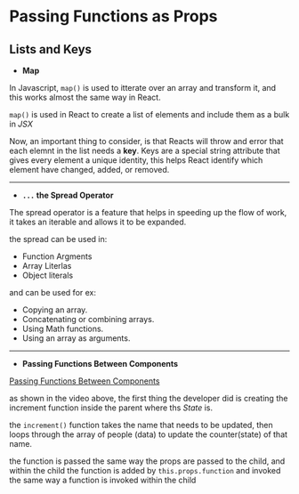 # Passing Functions as Props

## Lists and Keys

- **Map**

In Javascript, `map()` is used to itterate over an array and transform it, and this works almost the same way in React.

`map()` is used in React to create a list of elements and include them as a bulk in *JSX*

Now, an important thing to consider, is that Reacts will throw and error that each elemnt in the list needs a **key**. Keys are a special string attribute that gives every element a unique identity, this helps React identify which element have changed, added, or removed.

---

- **`...` the Spread Operator**

The spread operator is a feature that helps in speeding up the flow of work, it takes an iterable and allows it to be expanded.

the spread can be used in:

- Function Argments
- Array Literlas
- Object literals

and can be used for ex:

- Copying an array.
- Concatenating or combining arrays.
- Using Math functions.
- Using an array as arguments.

---

- **Passing Functions Between Components**

[Passing Functions Between Components](https://www.youtube.com/watch?v=c05OL7XbwXU)

as shown in the video above, the first thing the developer did is creating the increment function inside the parent where ths *State* is.

the `increment()` function takes the name that needs to be updated, then loops through the array of people (data) to update the counter(state) of that name.

the function is passed the same way the props are passed to the child, and within the child the function is added by `this.props.function` and invoked the same way a function is invoked within the child
